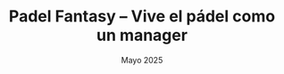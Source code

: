 ---
title: Padel Fantasy – Vive el pádel como un manager
featured: true
description: Aplicación Fantasy de pádel con compra y venta de jugadores, puntuación dinámica por jornada y panel de administración completo. Construida con arquitectura MVC para separación clara de responsabilidades, ofrece gestión eficiente de usuarios y datos en tiempo real.
image: /padel-fantasy.jpg
date: Mayo 2025
status: Terminado
technologies:
  - name: JavaScript
    icon: /icons/javascript.svg
    color: "#FBF78E"
  - name: PHP
    icon: /icons/Php_dark.svg
    color: "#C3C6EE"
  - name: MySQL
    icon: /icons/mysql.svg
    color: "#9DBED7"
url:
    github: https://github.com/CrisCantero15/fantasy-padel
    demo: https://padelfantasyprueba.free.nf
---